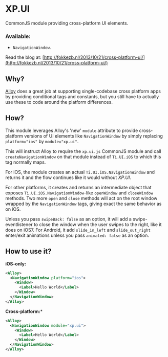 # XP.UI
CommonJS module providing cross-platform UI elements.

### Available:
* `NavigationWindow`.

Read the blog at: [http://fokkezb.nl/2013/10/21/cross-platform-ui/](http://fokkezb.nl/2013/10/21/cross-platform-ui/)

## Why?
[Alloy](http://projects.appcelerator.com/alloy/docs/Alloy-bootstrap/index.html) does a great job at supporting single-codebase cross platform apps by providing conditional tags and constants, but you still have to actually use these to code around the platform differences.

## How?
This module leverages Alloy's 'new' `module` attribute to provide cross-platform versions of UI elements like `NavigationWindow` by simply replacing `platform="ios"` by `module="xp.ui"`.

This will instruct Alloy to require the `xp.ui.js` CommonJS module and call `createNavigationWindow` on that module instead of `Ti.UI.iOS` to which this tag normally maps.

For iOS, the module creates an actual `Ti.UI.iOS.NavigationWindow` and returns it and the flow continues like it would without *XP.UI*.

For other platforms, it creates and returns an intermediate object that exposes `Ti.UI.iOS.NavigationWindow`-like `openWindow` and `closeWindow` methods. Two more `open` and `close` methods will act on the root window wrapped by the `NavigationWindow` tags, giving exact the same behavior as on iOS.

Unless you pass `swipeBack: false` as an option, it will add a swipe-eventlistener to close the window when the user swipes to the right, like it does on iOS7. For Android, it add `slide_in_left` and `slide_out_right` enter/exit animations unless you pass `animated: false` as an option.

## How to use it?

**iOS-only:**
```xml
<Alloy>
  <NavigationWindow platform="ios">
    <Window>
      <Label>Hello World</Label>
    </Window>
  </NavigationWindow>
</Alloy>
```

**Cross-platform:***
```xml
<Alloy>
  <NavigationWindow module="xp.ui">
    <Window>
      <Label>Hello World</Label>
    </Window>
  </NavigationWindow>
</Alloy>
```
